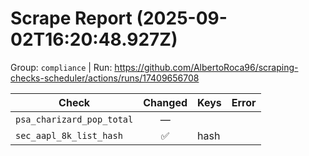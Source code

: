 # Scrape Report (2025-09-02T16:20:48.927Z)

Group: `compliance`  |  Run: https://github.com/AlbertoRoca96/scraping-checks-scheduler/actions/runs/17409656708

| Check | Changed | Keys | Error |
|---|:---:|:--|:--|
| `psa_charizard_pop_total` | — |  |  |
| `sec_aapl_8k_list_hash` | ✅ | hash |  |
